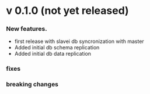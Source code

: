 # v 0.1.0 (not yet released)
### New features.
* first release with  slavei db  syncronization with master
* Added initial db schema replication 
* Added initial db data replication

### fixes


### breaking changes

